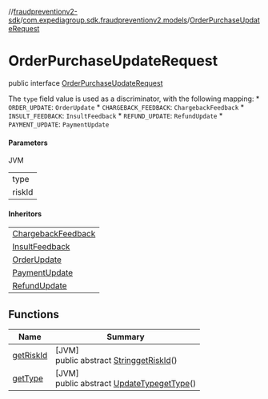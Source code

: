 //[fraudpreventionv2-sdk](../../../index.md)/[com.expediagroup.sdk.fraudpreventionv2.models](../index.md)/[OrderPurchaseUpdateRequest](index.md)

# OrderPurchaseUpdateRequest

public interface [OrderPurchaseUpdateRequest](index.md)

The `type` field value is used as a discriminator, with the following mapping: * `ORDER_UPDATE`: `OrderUpdate` * `CHARGEBACK_FEEDBACK`: `ChargebackFeedback` * `INSULT_FEEDBACK`: `InsultFeedback` * `REFUND_UPDATE`: `RefundUpdate` * `PAYMENT_UPDATE`: `PaymentUpdate`

#### Parameters

JVM

| |
|---|
| type |
| riskId | The `risk_id` provided by Expedia's Fraud Prevention Service in the `OrderPurchaseScreenResponse`. |

#### Inheritors

| |
|---|
| [ChargebackFeedback](../-chargeback-feedback/index.md) |
| [InsultFeedback](../-insult-feedback/index.md) |
| [OrderUpdate](../-order-update/index.md) |
| [PaymentUpdate](../-payment-update/index.md) |
| [RefundUpdate](../-refund-update/index.md) |

## Functions

| Name | Summary |
|---|---|
| [getRiskId](get-risk-id.md) | [JVM]<br>public abstract [String](https://docs.oracle.com/javase/8/docs/api/java/lang/String.html)[getRiskId](get-risk-id.md)() |
| [getType](get-type.md) | [JVM]<br>public abstract [UpdateType](../-update-type/index.md)[getType](get-type.md)() |
